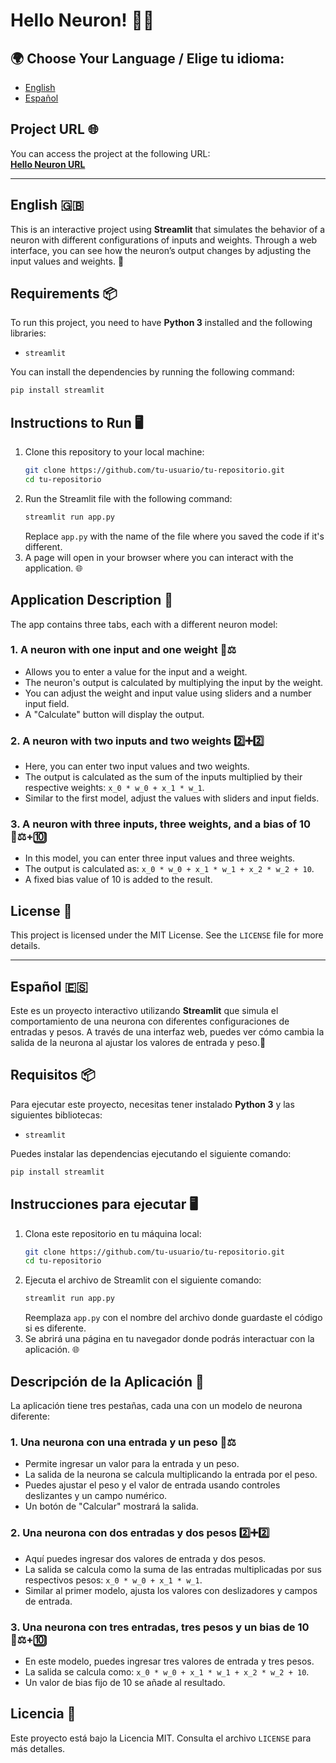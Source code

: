# Hello Neuron! 🌟🤖

## 🌍 Choose Your Language / Elige tu idioma:
- [English](#english-)
- [Español](#español-)

## Project URL 🌐

You can access the project at the following URL:  
[**Hello Neuron URL**](https://hola-neurona-dmc.streamlit.app/)

---

## English 🇬🇧

This is an interactive project using **Streamlit** that simulates the behavior of a neuron with different configurations of inputs and weights. Through a web interface, you can see how the neuron’s output changes by adjusting the input values and weights. 🚀

## Requirements 📦

To run this project, you need to have **Python 3** installed and the following libraries:

- `streamlit`

You can install the dependencies by running the following command:

```bash
pip install streamlit
```

## Instructions to Run 🖥️
1. Clone this repository to your local machine:
   ```bash
   git clone https://github.com/tu-usuario/tu-repositorio.git
   cd tu-repositorio
   ```
2. Run the Streamlit file with the following command:
   ```bash
   streamlit run app.py
   ```
   Replace `app.py` with the name of the file where you saved the code if it's different.
3. A page will open in your browser where you can interact with the application. 🌐

## Application Description 🧠
The app contains three tabs, each with a different neuron model:

### 1. A neuron with one input and one weight 🔢⚖️
- Allows you to enter a value for the input and a weight.
- The neuron's output is calculated by multiplying the input by the weight.
- You can adjust the weight and input value using sliders and a number input field.
- A "Calculate" button will display the output.

### 2. A neuron with two inputs and two weights 2️⃣➕2️⃣
- Here, you can enter two input values and two weights.
- The output is calculated as the sum of the inputs multiplied by their respective weights: `x_0 * w_0 + x_1 * w_1`.
- Similar to the first model, adjust the values with sliders and input fields.

### 3. A neuron with three inputs, three weights, and a bias of 10 🔢⚖️+🔟
- In this model, you can enter three input values and three weights.
- The output is calculated as: `x_0 * w_0 + x_1 * w_1 + x_2 * w_2 + 10`.
- A fixed bias value of 10 is added to the result.

## License 📄
This project is licensed under the MIT License. See the `LICENSE` file for more details.

---

## Español 🇪🇸

Este es un proyecto interactivo utilizando **Streamlit** que simula el comportamiento de una neurona con diferentes configuraciones de entradas y pesos. A través de una interfaz web, puedes ver cómo cambia la salida de la neurona al ajustar los valores de entrada y peso.🚀

## Requisitos 📦

Para ejecutar este proyecto, necesitas tener instalado **Python 3** y las siguientes bibliotecas:

- `streamlit`

Puedes instalar las dependencias ejecutando el siguiente comando:

```bash
pip install streamlit
```

## Instrucciones para ejecutar 🖥️
1. Clona este repositorio en tu máquina local:
   ```bash
   git clone https://github.com/tu-usuario/tu-repositorio.git
   cd tu-repositorio
   ```
2. Ejecuta el archivo de Streamlit con el siguiente comando:
   ```bash
   streamlit run app.py
   ```
   Reemplaza `app.py` con el nombre del archivo donde guardaste el código si es diferente.
3. Se abrirá una página en tu navegador donde podrás interactuar con la aplicación. 🌐

## Descripción de la Aplicación 🧠
La aplicación tiene tres pestañas, cada una con un modelo de neurona diferente:

### 1. Una neurona con una entrada y un peso 🔢⚖️
- Permite ingresar un valor para la entrada y un peso.
- La salida de la neurona se calcula multiplicando la entrada por el peso.
- Puedes ajustar el peso y el valor de entrada usando controles deslizantes y un campo numérico.
- Un botón de "Calcular" mostrará la salida.

### 2. Una neurona con dos entradas y dos pesos 2️⃣➕2️⃣
- Aquí puedes ingresar dos valores de entrada y dos pesos.
- La salida se calcula como la suma de las entradas multiplicadas por sus respectivos pesos: `x_0 * w_0 + x_1 * w_1`.
- Similar al primer modelo, ajusta los valores con deslizadores y campos de entrada.

### 3. Una neurona con tres entradas, tres pesos y un bias de 10 🔢⚖️+🔟
- En este modelo, puedes ingresar tres valores de entrada y tres pesos.
- La salida se calcula como: `x_0 * w_0 + x_1 * w_1 + x_2 * w_2 + 10`.
- Un valor de bias fijo de 10 se añade al resultado.

## Licencia 📄
Este proyecto está bajo la Licencia MIT. Consulta el archivo `LICENSE` para más detalles.



